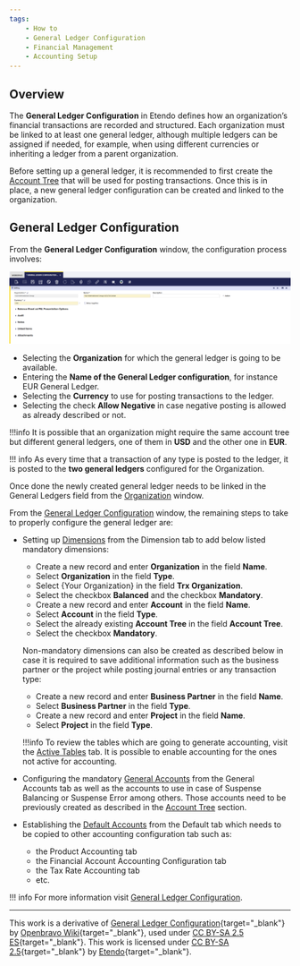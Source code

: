 ```yaml
---
tags:
    - How to
    - General Ledger Configuration
    - Financial Management
    - Accounting Setup
---
```


## Overview

The **General Ledger Configuration** in Etendo defines how an organization’s financial transactions are recorded and structured. Each organization must be linked to at least one general ledger, although multiple ledgers can be assigned if needed, for example, when using different currencies or inheriting a ledger from a parent organization.

Before setting up a general ledger, it is recommended to first create the [Account Tree](../basic-features/financial-management/accounting/setup.md#account-tree) that will be used for posting transactions. Once this is in place, a new general ledger configuration can be created and linked to the organization.

## General Ledger Configuration

From the **General Ledger Configuration** window, the configuration process involves:

![alt text](../../../assets/user-guide/etendo-classic/basic-features/financial-management/accounting/set-up/gl-configuration6.png)

-   Selecting the **Organization** for which the general ledger is going to be available.
-   Entering the **Name of the General Ledger configuration**, for instance EUR General Ledger.  
-   Selecting the **Currency** to use for posting transactions to the ledger.  
-   Selecting the check **Allow Negative** in case negative posting is allowed as already described or not.

!!!info
    It is possible that an organization might require the same account tree but different general ledgers, one of them in **USD** and the other one in **EUR**.

!!! info
    As every time that a transaction of any type is posted to the ledger, it is posted to the **two general ledgers** configured for the Organization.

Once done the newly created general ledger needs to be linked in the General Ledgers field from the [Organization](../basic-features/general-setup/enterprise-model.md#organization) window. 

From the [General Ledger Configuration](../basic-features/financial-management/accounting/setup.md#general-ledger-configuration) window, the remaining steps to take to properly configure the general ledger are:

- Setting up [Dimensions](../basic-features/financial-management/accounting/setup.md#dimension) from the Dimension tab to add below listed mandatory dimensions:

    -   Create a new record and enter **Organization** in the field **Name**.
    -   Select **Organization** in the field **Type**.
    -   Select {Your Organization} in the field **Trx Organization**.
    -   Select the checkbox **Balanced** and the checkbox **Mandatory**.
    -   Create a new record and enter **Account** in the field **Name**.
    -   Select **Account** in the field **Type**.
    -   Select the already existing **Account Tree** in the field **Account Tree**.
    -   Select the checkbox **Mandatory**.

    Non-mandatory dimensions can also be created as described below in case it is required to save additional information such as the business partner or the project while posting journal entries or any transaction type:

    - Create a new record and enter **Business Partner** in the field **Name**.
    - Select **Business Partner** in the field **Type**.
    - Create a new record and enter **Project** in the field **Name**.
    - Select **Project** in the field **Type**.

    !!!info
        To review the tables which are going to generate accounting, visit the [Active Tables](../basic-features/financial-management/accounting/setup.md#active-tables) tab. It is possible to enable accounting for the ones not active for accounting.


- Configuring the mandatory [General Accounts](../basic-features/financial-management/accounting/setup.md#general-accounts) from the General Accounts tab as well as the accounts to use in case of Suspense Balancing or Suspense Error among others. Those accounts need to be previously created as described in the [Account Tree](../basic-features/financial-management/accounting/setup.md#account-tree) section.

- Establishing the [Default Accounts](../basic-features/financial-management/accounting/setup.md#defaults) from the Default tab which needs to be copied to other accounting configuration tab such as:

    -   the Product Accounting tab
    -   the Financial Account Accounting Configuration tab
    -   the Tax Rate Accounting tab
    -   etc.

!!! info
    For more information visit [General Ledger Configuration](../basic-features/financial-management/accounting/setup.md#general-ledger-configuration).

---

This work is a derivative of [General Ledger Configuration](https://wiki.openbravo.com/wiki/General_Ledger_Configuration){target="\_blank"} by [Openbravo Wiki](http://wiki.openbravo.com/wiki/Welcome_to_Openbravo){target="\_blank"}, used under [CC BY-SA 2.5 ES](https://creativecommons.org/licenses/by-sa/2.5/es/){target="\_blank"}. This work is licensed under [CC BY-SA 2.5](https://creativecommons.org/licenses/by-sa/2.5/){target="\_blank"} by [Etendo](https://etendo.software){target="\_blank"}.
